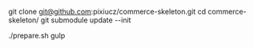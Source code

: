 git clone git@github.com:pixiucz/commerce-skeleton.git
cd commerce-skeleton/
git submodule update --init

./prepare.sh
gulp
